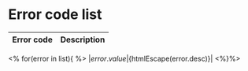 
# Error code list

| Error code | Description |
|------------|-------------|
<%
for(error in list){
%>
|${error.value}|${htmlEscape(error.desc)}|
<%}%>